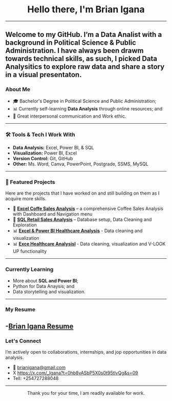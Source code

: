 <h1 align="center">Hello there, I'm Brian Igana </h1>

---
Welcome to my GitHub. I’m a Data Analist with a background in Political Science & Public Administration. I have always been drawm towards technical skills, as such, I picked Data Analysitics to explore raw data and share a story in a visual presentaton.
---

### About Me

- 🎓 Bachelor's Degree in Political Science and Public Administration;
- 📊 Currently self-learning **Data Analysis** through online resources; and
- 🧠 Great interpersonal communication and Work ethic.
---

### 🛠️ Tools & Tech I Work With

- **Data Analysis:** Excel, Power BI, & SQL  
- **Visualization:** Power BI, Excel  
- **Version Control:** Git, GitHub  
- **Other:** Ms. Word, Canva, PowerPoint, Postgrade, SSMS, MySQL
---

### 📁 Featured Projects

Here are the projects that I have worked on and still building on them as I acquire more skills.

- 💼 **[Excel Coffe Sales Analysis](https://github.com/iganabrian/Coffee-Sales-Analysis)** – a comprehensive Coffee Sales Analysis with Dashboard and Navigation menu  
- 🏥 **[SQL Retail Sales Analysis](https://github.com/iganabrian/SQL-Retail-Sales-Analysis-)** – Database setup, Data Cleaning and Exploration
- 📊 **[Excel & Power BI Healthcare Analysis](https://github.com/iganabrian/Hospital-Data-Analysis-using-Excel-Power-BI)** - Data cleaning and visualization
- 📊 **[Exce Healthcare Analysisl](https://github.com/iganabrian/Hospital-Data-Analysis)** - Data cleaning, visualization and V-LOOK UP functionality
---

###  Currently Learning
- More about **SQL and Power BI**;
- Python for Data Anaysis; and   
- Data storytelling and visualization.  
 ---
 
### My Resume
-<a href="https://github.com/iganabrian/iganabrian/blob/main/Brian_Igana_Resume.pdf">Brian Igana Resume<a>
 ---
 
### Let's Connect

I’m actively open to collaborations, internships, and jop opportunities in data analysis.
- 📧 brianigana@gmail.com
- X https://x.com/_Igana?t=0hb8vASbP5X0s0t95tlvQg&s=09
- Tell: +254727288048
---

<p align="center">Thank you for your time, I am readily available for work.</p>


<!---
iganabrian/iganabrian is a ✨ special ✨ repository because its `README.md` (this file) appears on your GitHub profile.
You can click the Preview link to take a look at your changes.
--->

